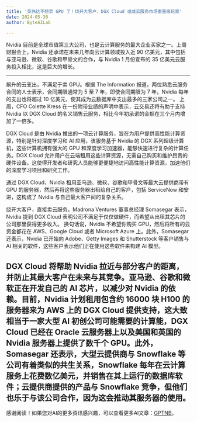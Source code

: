 ```yaml
---
title: '英伟达不想卖 GPU 了！绕开大客户，DGX Cloud 或成云服务市场重量级玩家'
date: 2024-05-30
author: ByteAILab

---
```


Nvidia 目前是全球市值第三大公司，也是云计算服务的最大企业买家之一。上周财报会上，Nvidia 还承诺在未来几年向云计算领域投入近 90 亿美元，其中包括与亚马逊、微软、谷歌和甲骨文的合作，与 Nvidia 1 月份宣布的 35 亿美元云服务投入相比，这是巨大的增长。

---


飙升的云支出，不满足于卖 GPU。根据 The Information 报道，两位熟悉云服务合同的人士表示，合同期限通常为 5 至 7 年，即使合同期限为 7 年，Nvidia 每年的支出也将超过 10 亿美元，使其成为云数据库中支出最多的三家公司之一。 上周，CFO Colette Kress 在一份附带业绩的声明中表示，云交易还将有助于支持 Nvidia 以 DGX Cloud 的名义销售云服务，相比今年初承诺的金额在三个月内增加了一倍多。

DGX Cloud 是由 Nvidia 推出的一项云计算服务，旨在为用户提供高性能计算资源，特别是针对深度学习和 AI 应用，该服务基于 Nvidia 的 DGX 系列超级计算机，这些计算机拥有强大的 GPU 和深度学习加速器，能够快速进行复杂的计算任务。DGX Cloud 允许用户在云端租用这些计算资源，无需自己购买和维护昂贵的硬件设备。这使得开发者和研究人员能够更便捷地访问高性能计算资源，加速他们的深度学习项目和研究工作。

通过 DGX Cloud，Nvidia 租用亚马逊、微软、谷歌和甲骨文等最大云提供商带有 GPU 的服务器，然后再将这些服务器出租给自己的客户，包括 ServiceNow 和安进，这构成了 Nvidia 与自己最大客户间的复杂关系。

绕开大客户，直接卖云服务。Madrona Ventures 董事总经理 Somasegar 表示，Nvidia 提到 DGX Cloud 表明公司不满足于仅仅做硬件，而希望从出租其芯片的公司那里获得更多收入。 换句话说，Nvidia 不希望你购买 GPU，然后将所有的云资金都花在 AWS、Google Cloud 或者 Microsoft Azure 上。此外，Somasegar 还表示，Nvidia 已开始向 Adobe、Getty Images 和 Shutterstock 等客户销售与 AI 相关的软件，这些客户表示他们正在使用这些软件来构建 AI 模型。

DGX Cloud 将帮助 Nvidia 拉近与部分客户的距离，并防止其最大客户在未来与其竞争。亚马逊、谷歌和微软正在开发自己的 AI 芯片，以减少对 Nvidia 的依赖。目前，Nvidia 计划租用包含约 16000 块 H100 的服务器来为 AWS 上的 DGX Cloud 提供支持，这大致相当于一家大型 AI 初创公司可能需要的计算能，DGX Cloud 已经在 Oracle 云服务器上以及美国和英国的 Nvidia 服务器上提供了数千个 GPU。此外，Somasegar 还表示，大型云提供商与 Snowflake 等公司有着类似的共生关系，Snowflake 每年在云计算服务上花费数亿美元，并销售在其上运行的数据库软件；云提供商提供的产品与 Snowflake 竞争，但他们也乐于与该公司合作，因为这会推动其服务器的使用。
---
感谢阅读！如果您对AI的更多资讯感兴趣，可以查看更多AI文章：[GPTNB](https://gptnb.com)。